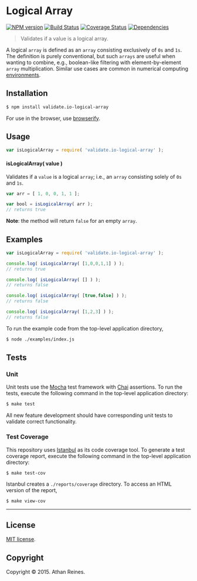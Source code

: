 Logical Array
===
[![NPM version][npm-image]][npm-url] [![Build Status][travis-image]][travis-url] [![Coverage Status][coveralls-image]][coveralls-url] [![Dependencies][dependencies-image]][dependencies-url]

> Validates if a value is a logical array.

A logical `array` is defined as an `array` consisting exclusively of `0s` and `1s`. The definition is purely conventional, but such `arrays` are useful when wanting to combine, e.g., boolean-like filtering with element-by-element `array` multiplication. Similar use cases are common in numerical computing [environments](http://www.mathworks.com/help/matlab/ref/logical.html). 


## Installation

``` bash
$ npm install validate.io-logical-array
```

For use in the browser, use [browserify](https://github.com/substack/node-browserify).


## Usage

``` javascript
var isLogicalArray = require( 'validate.io-logical-array' );
```

#### isLogicalArray( value )

Validates if a `value` is a logical `array`; i.e., an `array` consisting solely of `0s` and `1s`.

``` javascript
var arr = [ 1, 0, 0, 1, 1 ];

var bool = isLogicalArray( arr );
// returns true
```

__Note__: the method will return `false` for an empty `array`.


## Examples

``` javascript
var isLogicalArray = require( 'validate.io-logical-array' );

console.log( isLogicalArray( [1,0,0,1,1] ) );
// returns true

console.log( isLogicalArray( [] ) );
// returns false

console.log( isLogicalArray( [true,false] ) );
// returns false

console.log( isLogicalArray( [1,2,3] ) );
// returns false
```

To run the example code from the top-level application directory,

``` bash
$ node ./examples/index.js
```


## Tests

### Unit

Unit tests use the [Mocha](http://mochajs.org) test framework with [Chai](http://chaijs.com) assertions. To run the tests, execute the following command in the top-level application directory:

``` bash
$ make test
```

All new feature development should have corresponding unit tests to validate correct functionality.


### Test Coverage

This repository uses [Istanbul](https://github.com/gotwarlost/istanbul) as its code coverage tool. To generate a test coverage report, execute the following command in the top-level application directory:

``` bash
$ make test-cov
```

Istanbul creates a `./reports/coverage` directory. To access an HTML version of the report,

``` bash
$ make view-cov
```


---
## License

[MIT license](http://opensource.org/licenses/MIT). 


## Copyright

Copyright &copy; 2015. Athan Reines.


[npm-image]: http://img.shields.io/npm/v/validate.io-logical-array.svg
[npm-url]: https://npmjs.org/package/validate.io-logical-array

[travis-image]: http://img.shields.io/travis/validate-io/logical-array/master.svg
[travis-url]: https://travis-ci.org/validate-io/logical-array

[coveralls-image]: https://img.shields.io/coveralls/validate-io/logical-array/master.svg
[coveralls-url]: https://coveralls.io/r/validate-io/logical-array?branch=master

[dependencies-image]: http://img.shields.io/david/validate-io/logical-array.svg
[dependencies-url]: https://david-dm.org/validate-io/logical-array

[dev-dependencies-image]: http://img.shields.io/david/dev/validate-io/logical-array.svg
[dev-dependencies-url]: https://david-dm.org/dev/validate-io/logical-array

[github-issues-image]: http://img.shields.io/github/issues/validate-io/logical-array.svg
[github-issues-url]: https://github.com/validate-io/logical-array/issues
